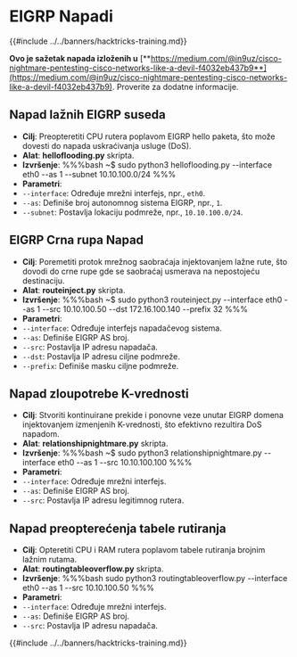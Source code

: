 # EIGRP Napadi

{{#include ../../banners/hacktricks-training.md}}

**Ovo je sažetak napada izloženih u** [**https://medium.com/@in9uz/cisco-nightmare-pentesting-cisco-networks-like-a-devil-f4032eb437b9**](https://medium.com/@in9uz/cisco-nightmare-pentesting-cisco-networks-like-a-devil-f4032eb437b9). Proverite za dodatne informacije.

## **Napad lažnih EIGRP suseda**

- **Cilj**: Preopteretiti CPU rutera poplavom EIGRP hello paketa, što može dovesti do napada uskraćivanja usluge (DoS).
- **Alat**: **helloflooding.py** skripta.
- **Izvršenje**:
%%%bash
~$ sudo python3 helloflooding.py --interface eth0 --as 1 --subnet 10.10.100.0/24
%%%
- **Parametri**:
- `--interface`: Određuje mrežni interfejs, npr., `eth0`.
- `--as`: Definiše broj autonomnog sistema EIGRP, npr., `1`.
- `--subnet`: Postavlja lokaciju podmreže, npr., `10.10.100.0/24`.

## **EIGRP Crna rupa Napad**

- **Cilj**: Poremetiti protok mrežnog saobraćaja injektovanjem lažne rute, što dovodi do crne rupe gde se saobraćaj usmerava na nepostojeću destinaciju.
- **Alat**: **routeinject.py** skripta.
- **Izvršenje**:
%%%bash
~$ sudo python3 routeinject.py --interface eth0 --as 1 --src 10.10.100.50 --dst 172.16.100.140 --prefix 32
%%%
- **Parametri**:
- `--interface`: Određuje interfejs napadačevog sistema.
- `--as`: Definiše EIGRP AS broj.
- `--src`: Postavlja IP adresu napadača.
- `--dst`: Postavlja IP adresu ciljne podmreže.
- `--prefix`: Definiše masku ciljne podmreže.

## **Napad zloupotrebe K-vrednosti**

- **Cilj**: Stvoriti kontinuirane prekide i ponovne veze unutar EIGRP domena injektovanjem izmenjenih K-vrednosti, što efektivno rezultira DoS napadom.
- **Alat**: **relationshipnightmare.py** skripta.
- **Izvršenje**:
%%%bash
~$ sudo python3 relationshipnightmare.py --interface eth0 --as 1 --src 10.10.100.100
%%%
- **Parametri**:
- `--interface`: Određuje mrežni interfejs.
- `--as`: Definiše EIGRP AS broj.
- `--src`: Postavlja IP adresu legitimnog rutera.

## **Napad preopterećenja tabele rutiranja**

- **Cilj**: Opteretiti CPU i RAM rutera poplavom tabele rutiranja brojnim lažnim rutama.
- **Alat**: **routingtableoverflow.py** skripta.
- **Izvršenje**:
%%%bash
sudo python3 routingtableoverflow.py --interface eth0 --as 1 --src 10.10.100.50
%%%
- **Parametri**:
- `--interface`: Određuje mrežni interfejs.
- `--as`: Definiše EIGRP AS broj.
- `--src`: Postavlja IP adresu napadača.

{{#include ../../banners/hacktricks-training.md}}

